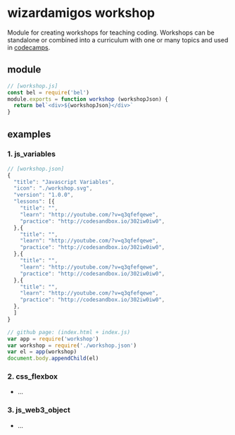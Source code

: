 # wizardamigos workshop
Module for creating workshops for teaching coding. Workshops can be standalone or combined into a curriculum with one or many topics and used in [codecamps](https://github.com/wizardamigos/wizardamigos-codecamp).


## module
```javascript
// [workshop.js]
const bel = require('bel')
module.exports = function workshop (workshopJson) {
  return bel`<div>${workshopJson}</div>`
}
```

## examples

### 1. js_variables
```javascript
// [workshop.json]
{
  "title": "Javascript Variables",
  "icon": "./workshop.svg",
  "version": "1.0.0",
  "lessons": [{
    "title": "",
    "learn": "http://youtube.com/?v=q3qfefqewe",
    "practice": "http://codesandbox.io/302iw0iw0",
  },{
    "title": "",
    "learn": "http://youtube.com/?v=q3qfefqewe",
    "practice": "http://codesandbox.io/302iw0iw0",
  },{
    "title": "",
    "learn": "http://youtube.com/?v=q3qfefqewe",
    "practice": "http://codesandbox.io/302iw0iw0",
  },{
    "title": "",
    "learn": "http://youtube.com/?v=q3qfefqewe",
    "practice": "http://codesandbox.io/302iw0iw0",
  },
  ]
}
```
```javascript
// github page: (index.html + index.js)
var app = require('workshop')
var workshop = require('./workshop.json')
var el = app(workshop)
document.body.appendChild(el)
```

### 2. css_flexbox
* ...

### 3. js_web3_object
* ...
